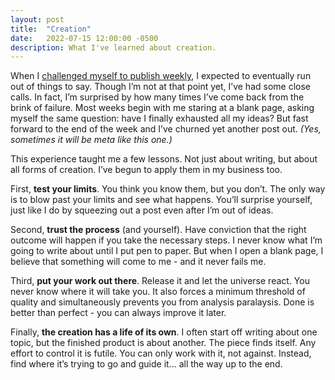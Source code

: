 ```yaml
---
layout: post
title:  "Creation"
date:   2022-07-15 12:00:00 -0500
description: What I've learned about creation.
---
```

When I [challenged myself to publish weekly]({{site.url}}/quantity-is-quality), I expected to eventually run out of things to say. Though I’m not at that point yet, I’ve had some close calls. In fact, I’m surprised by how many times I’ve come back from the brink of failure. Most weeks begin with me staring at a blank page, asking myself the same question: have I finally exhausted all my ideas? But fast forward to the end of the week and I’ve churned yet another post out. *(Yes, sometimes it will be meta like this one.)*

This experience taught me a few lessons. Not just about writing, but about all forms of creation. I’ve begun to apply them in my business too. 

First, **test your limits**. You think you know them, but you don’t. The only way is to blow past your limits and see what happens. You’ll surprise yourself, just like I do by squeezing out a post even after I’m out of ideas.

Second, **trust the process** (and yourself). Have conviction that the right outcome will happen if you take the necessary steps. I never know what I’m going to write about until I put pen to paper. But when I open a blank page, I believe that something will come to me - and it never fails me.

Third, **put your work out there**. Release it and let the universe react. You never know where it will take you. It also forces a minimum threshold of quality and simultaneously prevents you from analysis paralaysis. Done is better than perfect - you can always improve it later.

Finally, **the creation has a life of its own**. I often start off writing about one topic, but the finished product is about another. The piece finds itself. Any effort to control it is futile. You can only work with it, not against. Instead, find where it’s trying to go and guide it... all the way up to the end.